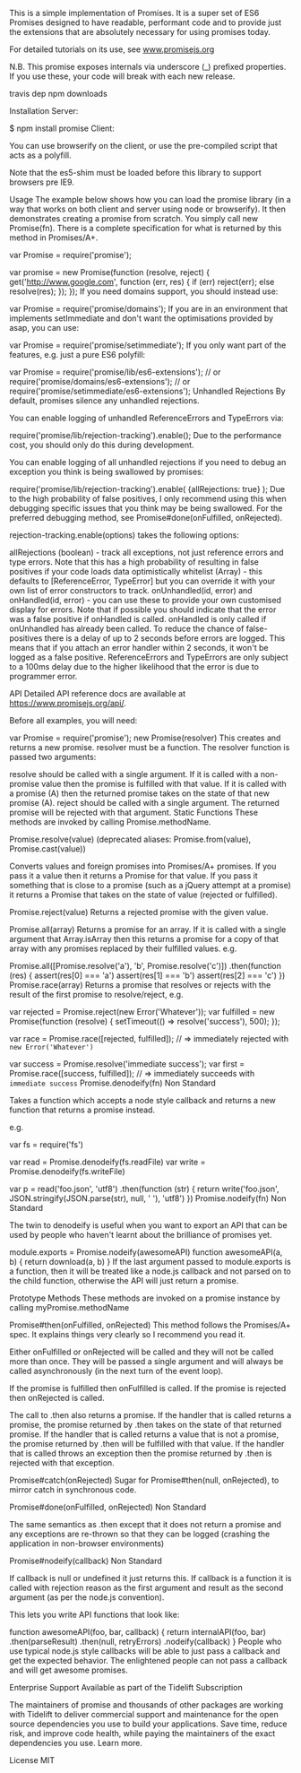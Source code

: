 This is a simple implementation of Promises. It is a super set of ES6 Promises designed to have readable, performant code and to provide just the extensions that are absolutely necessary for using promises today.

For detailed tutorials on its use, see www.promisejs.org

N.B. This promise exposes internals via underscore (_) prefixed properties. If you use these, your code will break with each new release.

travis dep npm downloads

Installation
Server:

$ npm install promise
Client:

You can use browserify on the client, or use the pre-compiled script that acts as a polyfill.

<script src="https://www.promisejs.org/polyfills/promise-6.1.0.js"></script>
Note that the es5-shim must be loaded before this library to support browsers pre IE9.

<script src="https://cdnjs.cloudflare.com/ajax/libs/es5-shim/3.4.0/es5-shim.min.js"></script>
Usage
The example below shows how you can load the promise library (in a way that works on both client and server using node or browserify). It then demonstrates creating a promise from scratch. You simply call new Promise(fn). There is a complete specification for what is returned by this method in Promises/A+.

var Promise = require('promise');

var promise = new Promise(function (resolve, reject) {
  get('http://www.google.com', function (err, res) {
    if (err) reject(err);
    else resolve(res);
  });
});
If you need domains support, you should instead use:

var Promise = require('promise/domains');
If you are in an environment that implements setImmediate and don't want the optimisations provided by asap, you can use:

var Promise = require('promise/setimmediate');
If you only want part of the features, e.g. just a pure ES6 polyfill:

var Promise = require('promise/lib/es6-extensions');
// or require('promise/domains/es6-extensions');
// or require('promise/setimmediate/es6-extensions');
Unhandled Rejections
By default, promises silence any unhandled rejections.

You can enable logging of unhandled ReferenceErrors and TypeErrors via:

require('promise/lib/rejection-tracking').enable();
Due to the performance cost, you should only do this during development.

You can enable logging of all unhandled rejections if you need to debug an exception you think is being swallowed by promises:

require('promise/lib/rejection-tracking').enable(
  {allRejections: true}
);
Due to the high probability of false positives, I only recommend using this when debugging specific issues that you think may be being swallowed. For the preferred debugging method, see Promise#done(onFulfilled, onRejected).

rejection-tracking.enable(options) takes the following options:

allRejections (boolean) - track all exceptions, not just reference errors and type errors. Note that this has a high probability of resulting in false positives if your code loads data optimistically
whitelist (Array<ErrorConstructor>) - this defaults to [ReferenceError, TypeError] but you can override it with your own list of error constructors to track.
onUnhandled(id, error) and onHandled(id, error) - you can use these to provide your own customised display for errors. Note that if possible you should indicate that the error was a false positive if onHandled is called. onHandled is only called if onUnhandled has already been called.
To reduce the chance of false-positives there is a delay of up to 2 seconds before errors are logged. This means that if you attach an error handler within 2 seconds, it won't be logged as a false positive. ReferenceErrors and TypeErrors are only subject to a 100ms delay due to the higher likelihood that the error is due to programmer error.

API
Detailed API reference docs are available at https://www.promisejs.org/api/.

Before all examples, you will need:

var Promise = require('promise');
new Promise(resolver)
This creates and returns a new promise. resolver must be a function. The resolver function is passed two arguments:

resolve should be called with a single argument. If it is called with a non-promise value then the promise is fulfilled with that value. If it is called with a promise (A) then the returned promise takes on the state of that new promise (A).
reject should be called with a single argument. The returned promise will be rejected with that argument.
Static Functions
These methods are invoked by calling Promise.methodName.

Promise.resolve(value)
(deprecated aliases: Promise.from(value), Promise.cast(value))

Converts values and foreign promises into Promises/A+ promises. If you pass it a value then it returns a Promise for that value. If you pass it something that is close to a promise (such as a jQuery attempt at a promise) it returns a Promise that takes on the state of value (rejected or fulfilled).

Promise.reject(value)
Returns a rejected promise with the given value.

Promise.all(array)
Returns a promise for an array. If it is called with a single argument that Array.isArray then this returns a promise for a copy of that array with any promises replaced by their fulfilled values. e.g.

Promise.all([Promise.resolve('a'), 'b', Promise.resolve('c')])
  .then(function (res) {
    assert(res[0] === 'a')
    assert(res[1] === 'b')
    assert(res[2] === 'c')
  })
Promise.race(array)
Returns a promise that resolves or rejects with the result of the first promise to resolve/reject, e.g.

var rejected = Promise.reject(new Error('Whatever'));
var fulfilled = new Promise(function (resolve) {
  setTimeout(() => resolve('success'), 500);
});

var race = Promise.race([rejected, fulfilled]);
// => immediately rejected with `new Error('Whatever')`

var success = Promise.resolve('immediate success');
var first = Promise.race([success, fulfilled]);
// => immediately succeeds with `immediate success`
Promise.denodeify(fn)
Non Standard

Takes a function which accepts a node style callback and returns a new function that returns a promise instead.

e.g.

var fs = require('fs')

var read = Promise.denodeify(fs.readFile)
var write = Promise.denodeify(fs.writeFile)

var p = read('foo.json', 'utf8')
  .then(function (str) {
    return write('foo.json', JSON.stringify(JSON.parse(str), null, '  '), 'utf8')
  })
Promise.nodeify(fn)
Non Standard

The twin to denodeify is useful when you want to export an API that can be used by people who haven't learnt about the brilliance of promises yet.

module.exports = Promise.nodeify(awesomeAPI)
function awesomeAPI(a, b) {
  return download(a, b)
}
If the last argument passed to module.exports is a function, then it will be treated like a node.js callback and not parsed on to the child function, otherwise the API will just return a promise.

Prototype Methods
These methods are invoked on a promise instance by calling myPromise.methodName

Promise#then(onFulfilled, onRejected)
This method follows the Promises/A+ spec. It explains things very clearly so I recommend you read it.

Either onFulfilled or onRejected will be called and they will not be called more than once. They will be passed a single argument and will always be called asynchronously (in the next turn of the event loop).

If the promise is fulfilled then onFulfilled is called. If the promise is rejected then onRejected is called.

The call to .then also returns a promise. If the handler that is called returns a promise, the promise returned by .then takes on the state of that returned promise. If the handler that is called returns a value that is not a promise, the promise returned by .then will be fulfilled with that value. If the handler that is called throws an exception then the promise returned by .then is rejected with that exception.

Promise#catch(onRejected)
Sugar for Promise#then(null, onRejected), to mirror catch in synchronous code.

Promise#done(onFulfilled, onRejected)
Non Standard

The same semantics as .then except that it does not return a promise and any exceptions are re-thrown so that they can be logged (crashing the application in non-browser environments)

Promise#nodeify(callback)
Non Standard

If callback is null or undefined it just returns this. If callback is a function it is called with rejection reason as the first argument and result as the second argument (as per the node.js convention).

This lets you write API functions that look like:

function awesomeAPI(foo, bar, callback) {
  return internalAPI(foo, bar)
    .then(parseResult)
    .then(null, retryErrors)
    .nodeify(callback)
}
People who use typical node.js style callbacks will be able to just pass a callback and get the expected behavior. The enlightened people can not pass a callback and will get awesome promises.

Enterprise Support
Available as part of the Tidelift Subscription

The maintainers of promise and thousands of other packages are working with Tidelift to deliver commercial support and maintenance for the open source dependencies you use to build your applications. Save time, reduce risk, and improve code health, while paying the maintainers of the exact dependencies you use. Learn more.

License
MIT
